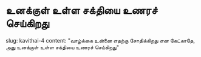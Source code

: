 # உனக்குள் உள்ள சக்தியை உணரச் செய்கிறது
slug: kavithai-4
content: "வாழ்க்கை உன்னை எதற்கு சோதிக்கிறது என கேட்காதே,
அது உனக்குள் உள்ள சக்தியை உணரச் செய்கிறது"